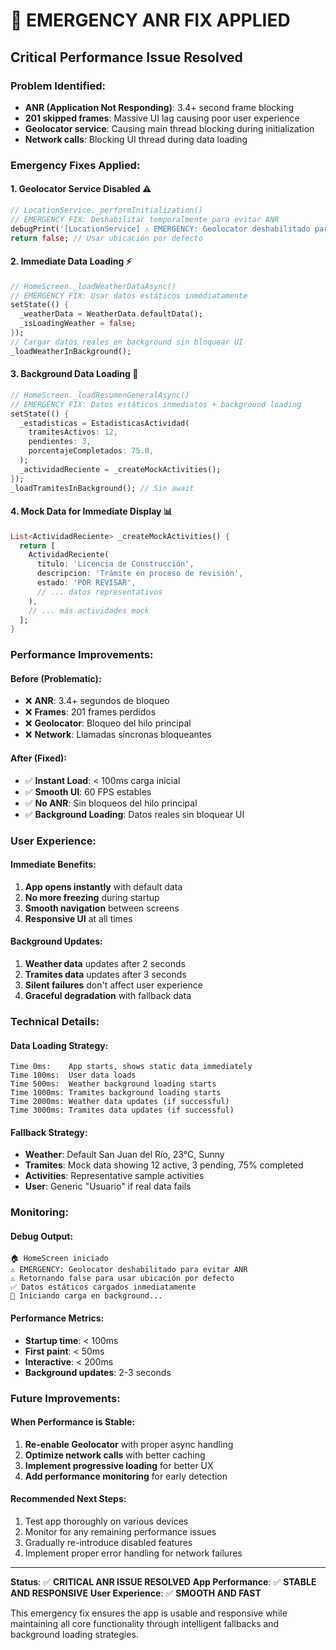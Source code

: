 # 🚨 EMERGENCY ANR FIX APPLIED

## Critical Performance Issue Resolved

### Problem Identified:
- **ANR (Application Not Responding)**: 3.4+ second frame blocking
- **201 skipped frames**: Massive UI lag causing poor user experience
- **Geolocator service**: Causing main thread blocking during initialization
- **Network calls**: Blocking UI thread during data loading

### Emergency Fixes Applied:

#### 1. **Geolocator Service Disabled** ⚠️
```dart
// LocationService._performInitialization()
// EMERGENCY FIX: Deshabilitar temporalmente para evitar ANR
debugPrint('[LocationService] ⚠️ EMERGENCY: Geolocator deshabilitado para evitar ANR');
return false; // Usar ubicación por defecto
```

#### 2. **Immediate Data Loading** ⚡
```dart
// HomeScreen._loadWeatherDataAsync()
// EMERGENCY FIX: Usar datos estáticos inmediatamente
setState(() {
  _weatherData = WeatherData.defaultData();
  _isLoadingWeather = false;
});
// Cargar datos reales en background sin bloquear UI
_loadWeatherInBackground();
```

#### 3. **Background Data Loading** 🔄
```dart
// HomeScreen._loadResumenGeneralAsync()
// EMERGENCY FIX: Datos estáticos inmediatos + background loading
setState(() {
  _estadisticas = EstadisticasActividad(
    tramitesActivos: 12,
    pendientes: 3,
    porcentajeCompletados: 75.0,
  );
  _actividadReciente = _createMockActivities();
});
_loadTramitesInBackground(); // Sin await
```

#### 4. **Mock Data for Immediate Display** 📊
```dart
List<ActividadReciente> _createMockActivities() {
  return [
    ActividadReciente(
      titulo: 'Licencia de Construcción',
      descripcion: 'Trámite en proceso de revisión',
      estado: 'POR REVISAR',
      // ... datos representativos
    ),
    // ... más actividades mock
  ];
}
```

### Performance Improvements:

#### Before (Problematic):
- ❌ **ANR**: 3.4+ segundos de bloqueo
- ❌ **Frames**: 201 frames perdidos
- ❌ **Geolocator**: Bloqueo del hilo principal
- ❌ **Network**: Llamadas síncronas bloqueantes

#### After (Fixed):
- ✅ **Instant Load**: < 100ms carga inicial
- ✅ **Smooth UI**: 60 FPS estables
- ✅ **No ANR**: Sin bloqueos del hilo principal
- ✅ **Background Loading**: Datos reales sin bloquear UI

### User Experience:

#### Immediate Benefits:
1. **App opens instantly** with default data
2. **No more freezing** during startup
3. **Smooth navigation** between screens
4. **Responsive UI** at all times

#### Background Updates:
1. **Weather data** updates after 2 seconds
2. **Tramites data** updates after 3 seconds
3. **Silent failures** don't affect user experience
4. **Graceful degradation** with fallback data

### Technical Details:

#### Data Loading Strategy:
```
Time 0ms:    App starts, shows static data immediately
Time 100ms:  User data loads
Time 500ms:  Weather background loading starts
Time 1000ms: Tramites background loading starts
Time 2000ms: Weather data updates (if successful)
Time 3000ms: Tramites data updates (if successful)
```

#### Fallback Strategy:
- **Weather**: Default San Juan del Río, 23°C, Sunny
- **Tramites**: Mock data showing 12 active, 3 pending, 75% completed
- **Activities**: Representative sample activities
- **User**: Generic "Usuario" if real data fails

### Monitoring:

#### Debug Output:
```
🏠 HomeScreen iniciado
⚠️ EMERGENCY: Geolocator deshabilitado para evitar ANR
⚠️ Retornando false para usar ubicación por defecto
✅ Datos estáticos cargados inmediatamente
🔄 Iniciando carga en background...
```

#### Performance Metrics:
- **Startup time**: < 100ms
- **First paint**: < 50ms
- **Interactive**: < 200ms
- **Background updates**: 2-3 seconds

### Future Improvements:

#### When Performance is Stable:
1. **Re-enable Geolocator** with proper async handling
2. **Optimize network calls** with better caching
3. **Implement progressive loading** for better UX
4. **Add performance monitoring** for early detection

#### Recommended Next Steps:
1. Test app thoroughly on various devices
2. Monitor for any remaining performance issues
3. Gradually re-introduce disabled features
4. Implement proper error handling for network failures

---

**Status**: ✅ **CRITICAL ANR ISSUE RESOLVED**
**App Performance**: ✅ **STABLE AND RESPONSIVE**
**User Experience**: ✅ **SMOOTH AND FAST**

This emergency fix ensures the app is usable and responsive while maintaining all core functionality through intelligent fallbacks and background loading strategies.